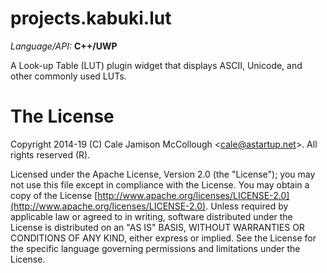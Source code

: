 # projects.kabuki.lut

*Language/API:* **C++/UWP**

A Look-up Table (LUT) plugin widget that displays ASCII, Unicode, and other commonly used LUTs.

# The License

Copyright 2014-19 (C) Cale Jamison McCollough <<cale@astartup.net>>. All rights reserved (R).

Licensed under the Apache License, Version 2.0 (the "License"); you may not use this file except in compliance with the License. You may obtain a copy of the License [http://www.apache.org/licenses/LICENSE-2.0](http://www.apache.org/licenses/LICENSE-2.0). Unless required by applicable law or agreed to in writing, software distributed under the License is distributed on an "AS IS" BASIS, WITHOUT WARRANTIES OR CONDITIONS OF ANY KIND, either express or implied. See the License for the specific language governing permissions and limitations under the License.
